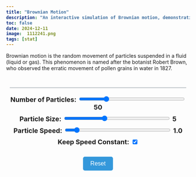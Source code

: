 ```yaml
---
title: "Brownian Motion"
description: "An interactive simulation of Brownian motion, demonstrating the random movement of particles. Adjust parameters like the number of particles, their size, and speed to observe different behaviors."
toc: false
date: 2024-12-11
image:  1112241.png
tags: [stat]
---
```


Brownian motion is the random movement of particles suspended in a fluid (liquid or gas). This phenomenon is named after the botanist Robert Brown, who observed the erratic movement of pollen grains in water in 1827.

<div class="brownian-motion-container">
    <canvas id="brownian-motion-canvas"></canvas>
    <div class="controls">
        <label>
            <span>Number of Particles:</span>
            <input id="particle-slider" type="range" min="1" max="200" value="50" step="1">
            <span id="particle-count">50</span>
        </label>
        <label>
            <span>Particle Size:</span>
            <input id="size-slider" type="range" min="2" max="10" value="5" step="1">
            <span id="size-value">5</span>
        </label>
        <label>
            <span>Particle Speed:</span>
            <input id="speed-slider" type="range" min="0.1" max="10" value="1" step="0.1">
            <span id="speed-value">1.0</span>
        </label>
        <label>
            <span>Keep Speed Constant:</span>
            <input id="keep-speed-toggle" type="checkbox" checked>
        </label>
        <button id="reset-button">Reset</button>
    </div>
</div>

<style>
    .brownian-motion-container {
        margin: 0 auto;
        max-width: 100%;
        padding: 10px;
    }

    canvas {
        display: block;
        margin: 20px auto;
        border: 1px solid #bdc3c7;
        max-width: 100%;
        height: auto;
    }

    .controls {
        margin: 20px auto;
        text-align: center;
    }

    label {
        display: block;
        margin: 10px auto;
        font-size: 18px;
    }

    input[type="range"] {
        width: 60%;
    }

    span {
        font-weight: bold;
    }

    button {
        margin-top: 20px;
        padding: 10px 20px;
        font-size: 16px;
        background-color: #3498db;
        color: white;
        border: none;
        border-radius: 5px;
        cursor: pointer;
        transition: background 0.3s;
    }

    button:hover {
        background-color: #2980b9;
    }
</style>

<script>
    const canvas = document.getElementById("brownian-motion-canvas");
    const ctx = canvas.getContext("2d");

    const particleSlider = document.getElementById("particle-slider");
    const sizeSlider = document.getElementById("size-slider");
    const speedSlider = document.getElementById("speed-slider");
    const keepSpeedToggle = document.getElementById("keep-speed-toggle");
    const particleCount = document.getElementById("particle-count");
    const sizeValue = document.getElementById("size-value");
    const speedValue = document.getElementById("speed-value");
    const resetButton = document.getElementById("reset-button");

    let particles = [];
    let numParticles = parseInt(particleSlider.value);
    let particleSize = parseInt(sizeSlider.value);
    let speed = parseFloat(speedSlider.value);
    let keepSpeedConstant = keepSpeedToggle.checked;

    function resizeCanvas() {
        canvas.width = window.innerWidth * 0.9;
        canvas.height = window.innerHeight * 0.6;
        createParticles();
    }

    window.addEventListener("resize", resizeCanvas);
    resizeCanvas();

    function createParticles() {
        particles = [];
        for (let i = 0; i < numParticles; i++) {
            particles.push({
                x: Math.random() * canvas.width,
                y: Math.random() * canvas.height,
                dx: (Math.random() - 0.5) * speed,
                dy: (Math.random() - 0.5) * speed,
                size: particleSize,
                color: `hsl(${Math.random() * 360}, 70%, 60%)`,
            });
        }
    }

    function checkCollisions() {
        for (let i = 0; i < particles.length; i++) {
            for (let j = i + 1; j < particles.length; j++) {
                const dx = particles[j].x - particles[i].x;
                const dy = particles[j].y - particles[i].y;
                const distance = Math.sqrt(dx * dx + dy * dy);

                if (distance < particles[i].size + particles[j].size) {
                    // Reflect velocities
                    const tempDx = particles[i].dx;
                    const tempDy = particles[i].dy;

                    particles[i].dx = particles[j].dx;
                    particles[i].dy = particles[j].dy;

                    particles[j].dx = tempDx;
                    particles[j].dy = tempDy;

                    // Ensure constant speed if toggle is enabled
                    if (keepSpeedConstant) {
                        const speedI = Math.sqrt(particles[i].dx ** 2 + particles[i].dy ** 2);
                        const speedJ = Math.sqrt(particles[j].dx ** 2 + particles[j].dy ** 2);

                        particles[i].dx *= speed / speedI;
                        particles[i].dy *= speed / speedI;

                        particles[j].dx *= speed / speedJ;
                        particles[j].dy *= speed / speedJ;
                    }
                }
            }
        }
    }

    function updateParticles() {
        particles.forEach(p => {
            p.x += p.dx;
            p.y += p.dy;

            // Reflect off canvas boundaries
            if (p.x <= p.size || p.x >= canvas.width - p.size) p.dx *= -1;
            if (p.y <= p.size || p.y >= canvas.height - p.size) p.dy *= -1;
        });

        checkCollisions();
    }

    function drawParticles() {
        ctx.clearRect(0, 0, canvas.width, canvas.height);
        particles.forEach(p => {
            ctx.beginPath();
            ctx.arc(p.x, p.y, p.size, 0, 2 * Math.PI);
            ctx.fillStyle = p.color;
            ctx.fill();
            ctx.closePath();
        });
    }

    function animate() {
        updateParticles();
        drawParticles();
        requestAnimationFrame(animate);
    }

    function updateVisualization() {
        numParticles = parseInt(particleSlider.value);
        particleSize = parseInt(sizeSlider.value);
        speed = parseFloat(speedSlider.value);
        keepSpeedConstant = keepSpeedToggle.checked;

        particleCount.textContent = numParticles;
        sizeValue.textContent = particleSize;
        speedValue.textContent = speed.toFixed(1);

        createParticles();
    }

    resetButton.addEventListener("click", () => {
        particleSlider.value = "50";
        sizeSlider.value = "5";
        speedSlider.value = "1";
        keepSpeedToggle.checked = true;
        updateVisualization();
    });

    particleSlider.addEventListener("input", updateVisualization);
    sizeSlider.addEventListener("input", updateVisualization);
    speedSlider.addEventListener("input", updateVisualization);
    keepSpeedToggle.addEventListener("change", updateVisualization);

    createParticles();
    animate();
</script>
